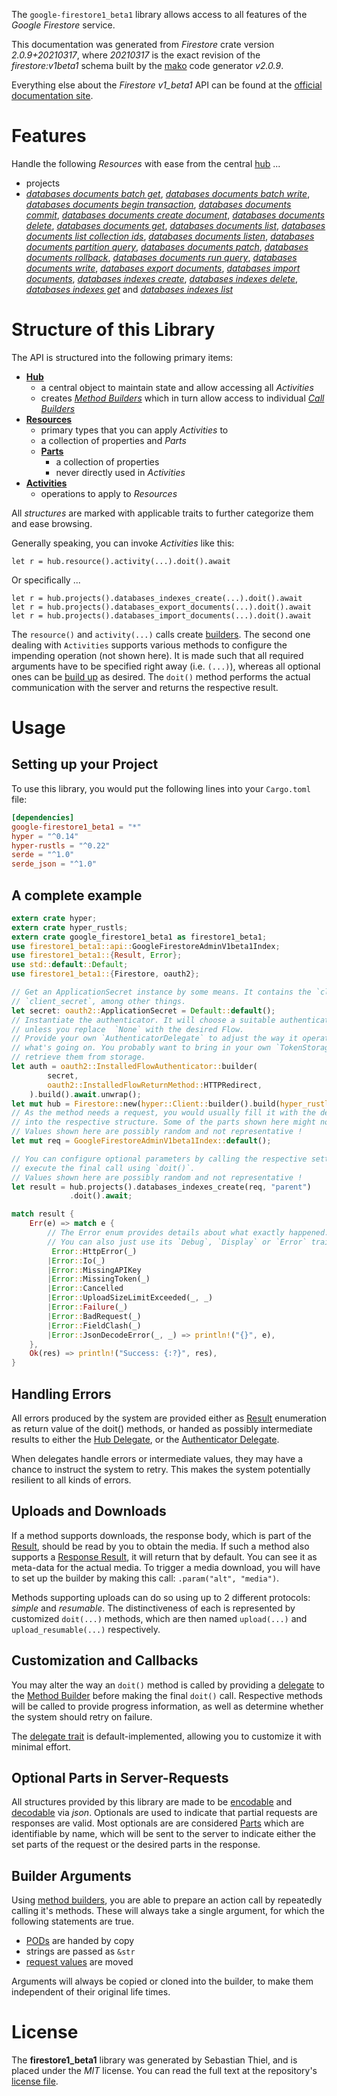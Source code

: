 <!---
DO NOT EDIT !
This file was generated automatically from 'src/mako/api/README.md.mako'
DO NOT EDIT !
-->
The `google-firestore1_beta1` library allows access to all features of the *Google Firestore* service.

This documentation was generated from *Firestore* crate version *2.0.9+20210317*, where *20210317* is the exact revision of the *firestore:v1beta1* schema built by the [mako](http://www.makotemplates.org/) code generator *v2.0.9*.

Everything else about the *Firestore* *v1_beta1* API can be found at the
[official documentation site](https://cloud.google.com/firestore).
# Features

Handle the following *Resources* with ease from the central [hub](https://docs.rs/google-firestore1_beta1/2.0.9+20210317/google_firestore1_beta1/Firestore) ... 

* projects
 * [*databases documents batch get*](https://docs.rs/google-firestore1_beta1/2.0.9+20210317/google_firestore1_beta1/api::ProjectDatabaseDocumentBatchGetCall), [*databases documents batch write*](https://docs.rs/google-firestore1_beta1/2.0.9+20210317/google_firestore1_beta1/api::ProjectDatabaseDocumentBatchWriteCall), [*databases documents begin transaction*](https://docs.rs/google-firestore1_beta1/2.0.9+20210317/google_firestore1_beta1/api::ProjectDatabaseDocumentBeginTransactionCall), [*databases documents commit*](https://docs.rs/google-firestore1_beta1/2.0.9+20210317/google_firestore1_beta1/api::ProjectDatabaseDocumentCommitCall), [*databases documents create document*](https://docs.rs/google-firestore1_beta1/2.0.9+20210317/google_firestore1_beta1/api::ProjectDatabaseDocumentCreateDocumentCall), [*databases documents delete*](https://docs.rs/google-firestore1_beta1/2.0.9+20210317/google_firestore1_beta1/api::ProjectDatabaseDocumentDeleteCall), [*databases documents get*](https://docs.rs/google-firestore1_beta1/2.0.9+20210317/google_firestore1_beta1/api::ProjectDatabaseDocumentGetCall), [*databases documents list*](https://docs.rs/google-firestore1_beta1/2.0.9+20210317/google_firestore1_beta1/api::ProjectDatabaseDocumentListCall), [*databases documents list collection ids*](https://docs.rs/google-firestore1_beta1/2.0.9+20210317/google_firestore1_beta1/api::ProjectDatabaseDocumentListCollectionIdCall), [*databases documents listen*](https://docs.rs/google-firestore1_beta1/2.0.9+20210317/google_firestore1_beta1/api::ProjectDatabaseDocumentListenCall), [*databases documents partition query*](https://docs.rs/google-firestore1_beta1/2.0.9+20210317/google_firestore1_beta1/api::ProjectDatabaseDocumentPartitionQueryCall), [*databases documents patch*](https://docs.rs/google-firestore1_beta1/2.0.9+20210317/google_firestore1_beta1/api::ProjectDatabaseDocumentPatchCall), [*databases documents rollback*](https://docs.rs/google-firestore1_beta1/2.0.9+20210317/google_firestore1_beta1/api::ProjectDatabaseDocumentRollbackCall), [*databases documents run query*](https://docs.rs/google-firestore1_beta1/2.0.9+20210317/google_firestore1_beta1/api::ProjectDatabaseDocumentRunQueryCall), [*databases documents write*](https://docs.rs/google-firestore1_beta1/2.0.9+20210317/google_firestore1_beta1/api::ProjectDatabaseDocumentWriteCall), [*databases export documents*](https://docs.rs/google-firestore1_beta1/2.0.9+20210317/google_firestore1_beta1/api::ProjectDatabaseExportDocumentCall), [*databases import documents*](https://docs.rs/google-firestore1_beta1/2.0.9+20210317/google_firestore1_beta1/api::ProjectDatabaseImportDocumentCall), [*databases indexes create*](https://docs.rs/google-firestore1_beta1/2.0.9+20210317/google_firestore1_beta1/api::ProjectDatabaseIndexeCreateCall), [*databases indexes delete*](https://docs.rs/google-firestore1_beta1/2.0.9+20210317/google_firestore1_beta1/api::ProjectDatabaseIndexeDeleteCall), [*databases indexes get*](https://docs.rs/google-firestore1_beta1/2.0.9+20210317/google_firestore1_beta1/api::ProjectDatabaseIndexeGetCall) and [*databases indexes list*](https://docs.rs/google-firestore1_beta1/2.0.9+20210317/google_firestore1_beta1/api::ProjectDatabaseIndexeListCall)




# Structure of this Library

The API is structured into the following primary items:

* **[Hub](https://docs.rs/google-firestore1_beta1/2.0.9+20210317/google_firestore1_beta1/Firestore)**
    * a central object to maintain state and allow accessing all *Activities*
    * creates [*Method Builders*](https://docs.rs/google-firestore1_beta1/2.0.9+20210317/google_firestore1_beta1/client::MethodsBuilder) which in turn
      allow access to individual [*Call Builders*](https://docs.rs/google-firestore1_beta1/2.0.9+20210317/google_firestore1_beta1/client::CallBuilder)
* **[Resources](https://docs.rs/google-firestore1_beta1/2.0.9+20210317/google_firestore1_beta1/client::Resource)**
    * primary types that you can apply *Activities* to
    * a collection of properties and *Parts*
    * **[Parts](https://docs.rs/google-firestore1_beta1/2.0.9+20210317/google_firestore1_beta1/client::Part)**
        * a collection of properties
        * never directly used in *Activities*
* **[Activities](https://docs.rs/google-firestore1_beta1/2.0.9+20210317/google_firestore1_beta1/client::CallBuilder)**
    * operations to apply to *Resources*

All *structures* are marked with applicable traits to further categorize them and ease browsing.

Generally speaking, you can invoke *Activities* like this:

```Rust,ignore
let r = hub.resource().activity(...).doit().await
```

Or specifically ...

```ignore
let r = hub.projects().databases_indexes_create(...).doit().await
let r = hub.projects().databases_export_documents(...).doit().await
let r = hub.projects().databases_import_documents(...).doit().await
```

The `resource()` and `activity(...)` calls create [builders][builder-pattern]. The second one dealing with `Activities` 
supports various methods to configure the impending operation (not shown here). It is made such that all required arguments have to be 
specified right away (i.e. `(...)`), whereas all optional ones can be [build up][builder-pattern] as desired.
The `doit()` method performs the actual communication with the server and returns the respective result.

# Usage

## Setting up your Project

To use this library, you would put the following lines into your `Cargo.toml` file:

```toml
[dependencies]
google-firestore1_beta1 = "*"
hyper = "^0.14"
hyper-rustls = "^0.22"
serde = "^1.0"
serde_json = "^1.0"
```

## A complete example

```Rust
extern crate hyper;
extern crate hyper_rustls;
extern crate google_firestore1_beta1 as firestore1_beta1;
use firestore1_beta1::api::GoogleFirestoreAdminV1beta1Index;
use firestore1_beta1::{Result, Error};
use std::default::Default;
use firestore1_beta1::{Firestore, oauth2};

// Get an ApplicationSecret instance by some means. It contains the `client_id` and 
// `client_secret`, among other things.
let secret: oauth2::ApplicationSecret = Default::default();
// Instantiate the authenticator. It will choose a suitable authentication flow for you, 
// unless you replace  `None` with the desired Flow.
// Provide your own `AuthenticatorDelegate` to adjust the way it operates and get feedback about 
// what's going on. You probably want to bring in your own `TokenStorage` to persist tokens and
// retrieve them from storage.
let auth = oauth2::InstalledFlowAuthenticator::builder(
        secret,
        oauth2::InstalledFlowReturnMethod::HTTPRedirect,
    ).build().await.unwrap();
let mut hub = Firestore::new(hyper::Client::builder().build(hyper_rustls::HttpsConnector::with_native_roots()), auth);
// As the method needs a request, you would usually fill it with the desired information
// into the respective structure. Some of the parts shown here might not be applicable !
// Values shown here are possibly random and not representative !
let mut req = GoogleFirestoreAdminV1beta1Index::default();

// You can configure optional parameters by calling the respective setters at will, and
// execute the final call using `doit()`.
// Values shown here are possibly random and not representative !
let result = hub.projects().databases_indexes_create(req, "parent")
             .doit().await;

match result {
    Err(e) => match e {
        // The Error enum provides details about what exactly happened.
        // You can also just use its `Debug`, `Display` or `Error` traits
         Error::HttpError(_)
        |Error::Io(_)
        |Error::MissingAPIKey
        |Error::MissingToken(_)
        |Error::Cancelled
        |Error::UploadSizeLimitExceeded(_, _)
        |Error::Failure(_)
        |Error::BadRequest(_)
        |Error::FieldClash(_)
        |Error::JsonDecodeError(_, _) => println!("{}", e),
    },
    Ok(res) => println!("Success: {:?}", res),
}

```
## Handling Errors

All errors produced by the system are provided either as [Result](https://docs.rs/google-firestore1_beta1/2.0.9+20210317/google_firestore1_beta1/client::Result) enumeration as return value of
the doit() methods, or handed as possibly intermediate results to either the 
[Hub Delegate](https://docs.rs/google-firestore1_beta1/2.0.9+20210317/google_firestore1_beta1/client::Delegate), or the [Authenticator Delegate](https://docs.rs/yup-oauth2/*/yup_oauth2/trait.AuthenticatorDelegate.html).

When delegates handle errors or intermediate values, they may have a chance to instruct the system to retry. This 
makes the system potentially resilient to all kinds of errors.

## Uploads and Downloads
If a method supports downloads, the response body, which is part of the [Result](https://docs.rs/google-firestore1_beta1/2.0.9+20210317/google_firestore1_beta1/client::Result), should be
read by you to obtain the media.
If such a method also supports a [Response Result](https://docs.rs/google-firestore1_beta1/2.0.9+20210317/google_firestore1_beta1/client::ResponseResult), it will return that by default.
You can see it as meta-data for the actual media. To trigger a media download, you will have to set up the builder by making
this call: `.param("alt", "media")`.

Methods supporting uploads can do so using up to 2 different protocols: 
*simple* and *resumable*. The distinctiveness of each is represented by customized 
`doit(...)` methods, which are then named `upload(...)` and `upload_resumable(...)` respectively.

## Customization and Callbacks

You may alter the way an `doit()` method is called by providing a [delegate](https://docs.rs/google-firestore1_beta1/2.0.9+20210317/google_firestore1_beta1/client::Delegate) to the 
[Method Builder](https://docs.rs/google-firestore1_beta1/2.0.9+20210317/google_firestore1_beta1/client::CallBuilder) before making the final `doit()` call. 
Respective methods will be called to provide progress information, as well as determine whether the system should 
retry on failure.

The [delegate trait](https://docs.rs/google-firestore1_beta1/2.0.9+20210317/google_firestore1_beta1/client::Delegate) is default-implemented, allowing you to customize it with minimal effort.

## Optional Parts in Server-Requests

All structures provided by this library are made to be [encodable](https://docs.rs/google-firestore1_beta1/2.0.9+20210317/google_firestore1_beta1/client::RequestValue) and 
[decodable](https://docs.rs/google-firestore1_beta1/2.0.9+20210317/google_firestore1_beta1/client::ResponseResult) via *json*. Optionals are used to indicate that partial requests are responses 
are valid.
Most optionals are are considered [Parts](https://docs.rs/google-firestore1_beta1/2.0.9+20210317/google_firestore1_beta1/client::Part) which are identifiable by name, which will be sent to 
the server to indicate either the set parts of the request or the desired parts in the response.

## Builder Arguments

Using [method builders](https://docs.rs/google-firestore1_beta1/2.0.9+20210317/google_firestore1_beta1/client::CallBuilder), you are able to prepare an action call by repeatedly calling it's methods.
These will always take a single argument, for which the following statements are true.

* [PODs][wiki-pod] are handed by copy
* strings are passed as `&str`
* [request values](https://docs.rs/google-firestore1_beta1/2.0.9+20210317/google_firestore1_beta1/client::RequestValue) are moved

Arguments will always be copied or cloned into the builder, to make them independent of their original life times.

[wiki-pod]: http://en.wikipedia.org/wiki/Plain_old_data_structure
[builder-pattern]: http://en.wikipedia.org/wiki/Builder_pattern
[google-go-api]: https://github.com/google/google-api-go-client

# License
The **firestore1_beta1** library was generated by Sebastian Thiel, and is placed 
under the *MIT* license.
You can read the full text at the repository's [license file][repo-license].

[repo-license]: https://github.com/Byron/google-apis-rsblob/main/LICENSE.md
